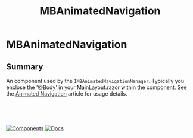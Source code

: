 ﻿---
uid: C.MBAnimatedNavigation
title: MBAnimatedNavigation
---
# MBAnimatedNavigation

## Summary

An component used by the `IMBAnimatedNavigationManager`. Typically you enclose the '@Body' in your MainLayout.razor within the component. See the [Animated Navigation](xref:A.AnimatedNavigation) article for usage details.

&nbsp;

&nbsp;

[![Components](https://img.shields.io/static/v1?label=Components&message=Plus&color=red)](xref:A.PlusComponents)
[![Docs](https://img.shields.io/static/v1?label=API%20Documentation&message=MBAnimatedNavigation&color=brightgreen)](xref:Material.Blazor.MBAnimatedNavigation)
